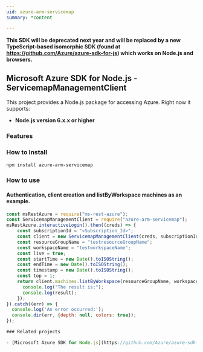 ```yaml
---
uid: azure-arm-servicemap
summary: *content

---
```

**This SDK will be deprecated next year and will be replaced by a new TypeScript-based isomorphic SDK (found at https://github.com/Azure/azure-sdk-for-js) which works on Node.js and browsers.**
## Microsoft Azure SDK for Node.js - ServicemapManagementClient
This project provides a Node.js package for accessing Azure. Right now it supports:
- **Node.js version 6.x.x or higher**

### Features


### How to Install

```bash
npm install azure-arm-servicemap
```

### How to use

#### Authentication, client creation and listByWorkspace machines as an example.

```javascript
const msRestAzure = require("ms-rest-azure");
const ServicemapManagementClient = require("azure-arm-servicemap");
msRestAzure.interactiveLogin().then((creds) => {
    const subscriptionId = "<Subscription_Id>";
    const client = new ServicemapManagementClient(creds, subscriptionId);
    const resourceGroupName = "testresourceGroupName";
    const workspaceName = "testworkspaceName";
    const live = true;
    const startTime = new Date().toISOString();
    const endTime = new Date().toISOString();
    const timestamp = new Date().toISOString();
    const top = 1;
    return client.machines.listByWorkspace(resourceGroupName, workspaceName, live, startTime, endTime, timestamp, top).then((result) => {
      console.log("The result is:");
      console.log(result);
    });
}).catch((err) => {
  console.log('An error occurred:');
  console.dir(err, {depth: null, colors: true});
});

### Related projects

- [Microsoft Azure SDK for Node.js](https://github.com/Azure/azure-sdk-for-node)
